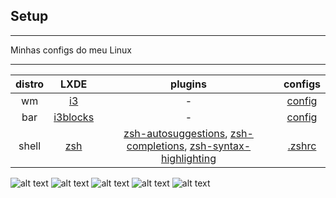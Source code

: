 ## Setup

<hr>

Minhas configs do meu Linux

<hr>

distro|LXDE | plugins | configs
:--:|:-------:|:------:|:-----:
wm|[i3](https://github.com/i3/i3) | - | [config](https://github.com/Kelvin-Hey/dotfiles/blob/main/i3/config)
bar|[i3blocks](https://github.com/vivien/i3blocks) | - | [config](https://github.com/Kelvin-Hey/dotfiles/blob/main/i3blocks/i3blocks.conf)
shell|[zsh](https://www.zsh.org/)| [zsh-autosuggestions](https://github.com/zsh-users/zsh-autosuggestions), [zsh-completions](https://github.com/zsh-users/zsh-completions), [zsh-syntax-highlighting](https://github.com/zsh-users/zsh-syntax-highlighting) | [.zshrc](https://github.com/Kelvin-Hey/dotfiles/blob/main/ZSH/zshrc)

![alt text](https://github.com/Kelvin-Hey/my-i3wm/blob/main/img/imagem1.png)
![alt text](https://github.com/Kelvin-Hey/my-i3wm/blob/main/img/imagem2.png)
![alt text](https://github.com/Kelvin-Hey/my-i3wm/blob/main/img/imagem3.png)
![alt text](https://github.com/Kelvin-Hey/my-i3wm/blob/main/img/imagem4.png)
![alt text](https://github.com/Kelvin-Hey/my-i3wm/blob/main/img/imagem5.png)



